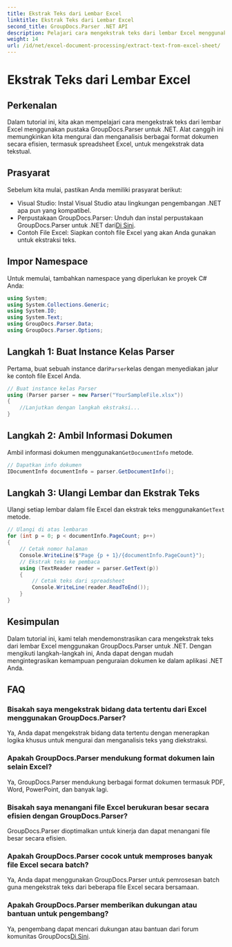 ```yaml
---
title: Ekstrak Teks dari Lembar Excel
linktitle: Ekstrak Teks dari Lembar Excel
second_title: GroupDocs.Parser .NET API
description: Pelajari cara mengekstrak teks dari lembar Excel menggunakan GroupDocs.Parser untuk .NET. Langkah sederhana untuk ekstraksi teks yang efektif.
weight: 14
url: /id/net/excel-document-processing/extract-text-from-excel-sheet/
---
```


# Ekstrak Teks dari Lembar Excel

## Perkenalan
Dalam tutorial ini, kita akan mempelajari cara mengekstrak teks dari lembar Excel menggunakan pustaka GroupDocs.Parser untuk .NET. Alat canggih ini memungkinkan kita mengurai dan menganalisis berbagai format dokumen secara efisien, termasuk spreadsheet Excel, untuk mengekstrak data tekstual.
## Prasyarat
Sebelum kita mulai, pastikan Anda memiliki prasyarat berikut:
- Visual Studio: Instal Visual Studio atau lingkungan pengembangan .NET apa pun yang kompatibel.
-  Perpustakaan GroupDocs.Parser: Unduh dan instal perpustakaan GroupDocs.Parser untuk .NET dari[Di Sini](https://releases.groupdocs.com/parser/net/).
- Contoh File Excel: Siapkan contoh file Excel yang akan Anda gunakan untuk ekstraksi teks.

## Impor Namespace
Untuk memulai, tambahkan namespace yang diperlukan ke proyek C# Anda:
```csharp
using System;
using System.Collections.Generic;
using System.IO;
using System.Text;
using GroupDocs.Parser.Data;
using GroupDocs.Parser.Options;
```
## Langkah 1: Buat Instance Kelas Parser
 Pertama, buat sebuah instance dari`Parser`kelas dengan menyediakan jalur ke contoh file Excel Anda.
```csharp
// Buat instance kelas Parser
using (Parser parser = new Parser("YourSampleFile.xlsx"))
{
    //Lanjutkan dengan langkah ekstraksi...
}
```
## Langkah 2: Ambil Informasi Dokumen
 Ambil informasi dokumen menggunakan`GetDocumentInfo` metode.
```csharp
// Dapatkan info dokumen
IDocumentInfo documentInfo = parser.GetDocumentInfo();
```
## Langkah 3: Ulangi Lembar dan Ekstrak Teks
 Ulangi setiap lembar dalam file Excel dan ekstrak teks menggunakan`GetText` metode.
```csharp
// Ulangi di atas lembaran
for (int p = 0; p < documentInfo.PageCount; p++)
{
    // Cetak nomor halaman
    Console.WriteLine($"Page {p + 1}/{documentInfo.PageCount}");
    // Ekstrak teks ke pembaca
    using (TextReader reader = parser.GetText(p))
    {
        // Cetak teks dari spreadsheet
        Console.WriteLine(reader.ReadToEnd());
    }
}
```

## Kesimpulan
Dalam tutorial ini, kami telah mendemonstrasikan cara mengekstrak teks dari lembar Excel menggunakan GroupDocs.Parser untuk .NET. Dengan mengikuti langkah-langkah ini, Anda dapat dengan mudah mengintegrasikan kemampuan penguraian dokumen ke dalam aplikasi .NET Anda.

## FAQ
### Bisakah saya mengekstrak bidang data tertentu dari Excel menggunakan GroupDocs.Parser?
Ya, Anda dapat mengekstrak bidang data tertentu dengan menerapkan logika khusus untuk mengurai dan menganalisis teks yang diekstraksi.
### Apakah GroupDocs.Parser mendukung format dokumen lain selain Excel?
Ya, GroupDocs.Parser mendukung berbagai format dokumen termasuk PDF, Word, PowerPoint, dan banyak lagi.
### Bisakah saya menangani file Excel berukuran besar secara efisien dengan GroupDocs.Parser?
GroupDocs.Parser dioptimalkan untuk kinerja dan dapat menangani file besar secara efisien.
### Apakah GroupDocs.Parser cocok untuk memproses banyak file Excel secara batch?
Ya, Anda dapat menggunakan GroupDocs.Parser untuk pemrosesan batch guna mengekstrak teks dari beberapa file Excel secara bersamaan.
### Apakah GroupDocs.Parser memberikan dukungan atau bantuan untuk pengembang?
 Ya, pengembang dapat mencari dukungan atau bantuan dari forum komunitas GroupDocs[Di Sini](https://forum.groupdocs.com/c/parser/17).
